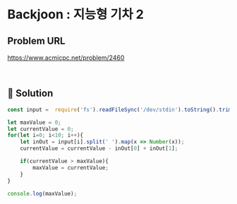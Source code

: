 # Backjoon : 지능형 기차 2

## Problem URL
https://www.acmicpc.net/problem/2460

<br/>

## 🚩 Solution
```js
const input =  require('fs').readFileSync('/dev/stdin').toString().trim().split('\n');

let maxValue = 0;
let currentValue = 0;
for(let i=0; i<10; i++){
    let inOut = input[i].split(' ').map(x => Number(x));
    currentValue = currentValue - inOut[0] + inOut[1];

    if(currentValue > maxValue){
        maxValue = currentValue;
    }
}

console.log(maxValue);
```
